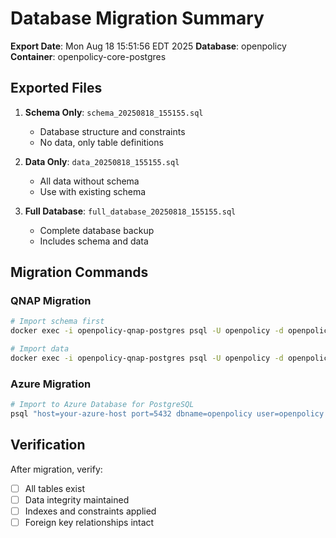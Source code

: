 # Database Migration Summary

**Export Date**: Mon Aug 18 15:51:56 EDT 2025
**Database**: openpolicy
**Container**: openpolicy-core-postgres

## Exported Files

1. **Schema Only**: `schema_20250818_155155.sql`
   - Database structure and constraints
   - No data, only table definitions

2. **Data Only**: `data_20250818_155155.sql`
   - All data without schema
   - Use with existing schema

3. **Full Database**: `full_database_20250818_155155.sql`
   - Complete database backup
   - Includes schema and data

## Migration Commands

### QNAP Migration
```bash
# Import schema first
docker exec -i openpolicy-qnap-postgres psql -U openpolicy -d openpolicy < schema_20250818_155155.sql

# Import data
docker exec -i openpolicy-qnap-postgres psql -U openpolicy -d openpolicy < data_20250818_155155.sql
```

### Azure Migration
```bash
# Import to Azure Database for PostgreSQL
psql "host=your-azure-host port=5432 dbname=openpolicy user=openpolicy password=your-password sslmode=require" < full_database_20250818_155155.sql
```

## Verification

After migration, verify:
- [ ] All tables exist
- [ ] Data integrity maintained
- [ ] Indexes and constraints applied
- [ ] Foreign key relationships intact
